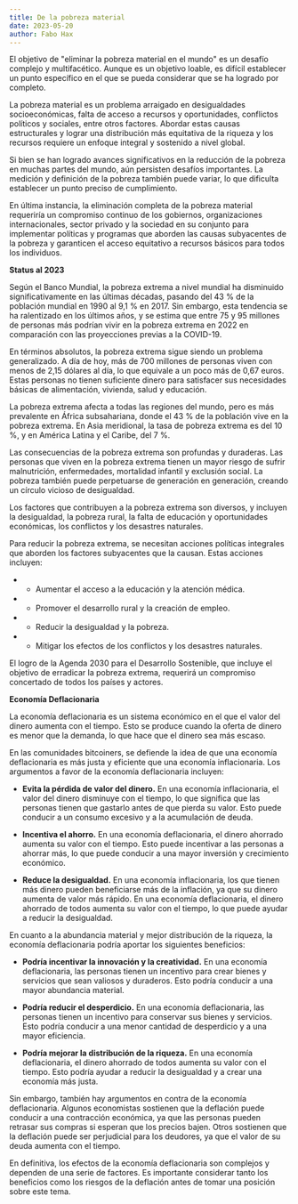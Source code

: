 ```yaml
---
title: De la pobreza material
date: 2023-05-20
author: Fabo Hax
---
```


El objetivo de "eliminar la pobreza material en el mundo" es un desafío complejo y multifacético. Aunque es un objetivo loable, es difícil establecer un punto específico en el que se pueda considerar que se ha logrado por completo.

La pobreza material es un problema arraigado en desigualdades socioeconómicas, falta de acceso a recursos y oportunidades, conflictos políticos y sociales, entre otros factores. Abordar estas causas estructurales y lograr una distribución más equitativa de la riqueza y los recursos requiere un enfoque integral y sostenido a nivel global.

Si bien se han logrado avances significativos en la reducción de la pobreza en muchas partes del mundo, aún persisten desafíos importantes. La medición y definición de la pobreza también puede variar, lo que dificulta establecer un punto preciso de cumplimiento.

En última instancia, la eliminación completa de la pobreza material requeriría un compromiso continuo de los gobiernos, organizaciones internacionales, sector privado y la sociedad en su conjunto para implementar políticas y programas que aborden las causas subyacentes de la pobreza y garanticen el acceso equitativo a recursos básicos para todos los individuos.

**Status al 2023**

Según el Banco Mundial, la pobreza extrema a nivel mundial ha disminuido significativamente en las últimas décadas, pasando del 43 % de la población mundial en 1990 al 9,1 % en 2017. Sin embargo, esta tendencia se ha ralentizado en los últimos años, y se estima que entre 75 y 95 millones de personas más podrían vivir en la pobreza extrema en 2022 en comparación con las proyecciones previas a la COVID-19.

En términos absolutos, la pobreza extrema sigue siendo un problema generalizado. A día de hoy, más de 700 millones de personas viven con menos de 2,15 dólares al día, lo que equivale a un poco más de 0,67 euros. Estas personas no tienen suficiente dinero para satisfacer sus necesidades básicas de alimentación, vivienda, salud y educación.

La pobreza extrema afecta a todas las regiones del mundo, pero es más prevalente en África subsahariana, donde el 43 % de la población vive en la pobreza extrema. En Asia meridional, la tasa de pobreza extrema es del 10 %, y en América Latina y el Caribe, del 7 %.

Las consecuencias de la pobreza extrema son profundas y duraderas. Las personas que viven en la pobreza extrema tienen un mayor riesgo de sufrir malnutrición, enfermedades, mortalidad infantil y exclusión social. La pobreza también puede perpetuarse de generación en generación, creando un círculo vicioso de desigualdad.

Los factores que contribuyen a la pobreza extrema son diversos, y incluyen la desigualdad, la pobreza rural, la falta de educación y oportunidades económicas, los conflictos y los desastres naturales.

Para reducir la pobreza extrema, se necesitan acciones políticas integrales que aborden los factores subyacentes que la causan. Estas acciones incluyen:

* - Aumentar el acceso a la educación y la atención médica.
* - Promover el desarrollo rural y la creación de empleo.
* - Reducir la desigualdad y la pobreza.
* - Mitigar los efectos de los conflictos y los desastres naturales.

El logro de la Agenda 2030 para el Desarrollo Sostenible, que incluye el objetivo de erradicar la pobreza extrema, requerirá un compromiso concertado de todos los países y actores.

**Economía Deflacionaria**

La economía deflacionaria es un sistema económico en el que el valor del dinero aumenta con el tiempo. Esto se produce cuando la oferta de dinero es menor que la demanda, lo que hace que el dinero sea más escaso.

En las comunidades bitcoiners, se defiende la idea de que una economía deflacionaria es más justa y eficiente que una economía inflacionaria. Los argumentos a favor de la economía deflacionaria incluyen:

* **Evita la pérdida de valor del dinero.** En una economía inflacionaria, el valor del dinero disminuye con el tiempo, lo que significa que las personas tienen que gastarlo antes de que pierda su valor. Esto puede conducir a un consumo excesivo y a la acumulación de deuda.

* **Incentiva el ahorro.** En una economía deflacionaria, el dinero ahorrado aumenta su valor con el tiempo. Esto puede incentivar a las personas a ahorrar más, lo que puede conducir a una mayor inversión y crecimiento económico.

* **Reduce la desigualdad.** En una economía inflacionaria, los que tienen más dinero pueden beneficiarse más de la inflación, ya que su dinero aumenta de valor más rápido. En una economía deflacionaria, el dinero ahorrado de todos aumenta su valor con el tiempo, lo que puede ayudar a reducir la desigualdad.

En cuanto a la abundancia material y mejor distribución de la riqueza, la economía deflacionaria podría aportar los siguientes beneficios:

* **Podría incentivar la innovación y la creatividad.** En una economía deflacionaria, las personas tienen un incentivo para crear bienes y servicios que sean valiosos y duraderos. Esto podría conducir a una mayor abundancia material.

* **Podría reducir el desperdicio.** En una economía deflacionaria, las personas tienen un incentivo para conservar sus bienes y servicios. Esto podría conducir a una menor cantidad de desperdicio y a una mayor eficiencia.

* **Podría mejorar la distribución de la riqueza.** En una economía deflacionaria, el dinero ahorrado de todos aumenta su valor con el tiempo. Esto podría ayudar a reducir la desigualdad y a crear una economía más justa.

Sin embargo, también hay argumentos en contra de la economía deflacionaria. Algunos economistas sostienen que la deflación puede conducir a una contracción económica, ya que las personas pueden retrasar sus compras si esperan que los precios bajen. Otros sostienen que la deflación puede ser perjudicial para los deudores, ya que el valor de su deuda aumenta con el tiempo.

En definitiva, los efectos de la economía deflacionaria son complejos y dependen de una serie de factores. Es importante considerar tanto los beneficios como los riesgos de la deflación antes de tomar una posición sobre este tema.

